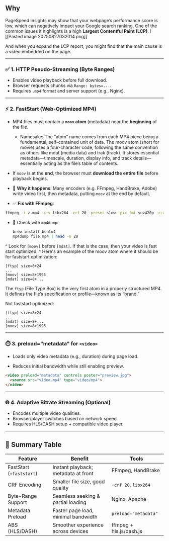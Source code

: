 
## Why

PageSpeed Insights may show that your webpage’s performance score is low, which can negatively impact your Google search ranking. One of the common issues it highlights is a high **Largest Contentful Paint (LCP)**.
![[Pasted image 20250827032014.png]]

And when you expand the LCP report, you might find that the main cause is a video embedded on the page.

---

### ✅ 1. **HTTP Pseudo-Streaming (Byte Ranges)**

- Enables video playback before full download.
- Browser requests chunks via `Range: bytes=...`.
- Requires `.mp4` format and server support (e.g., Nginx).

---

### ⚡ 2. **FastStart (Web-Optimized MP4)**

- MP4 files must contain a **`moov` atom** (metadata) near the **beginning** of the file.
	- Namesake: The “atom” name comes from each MP4 piece being a fundamental, self-contained unit of data. The moov atom (short for movie) uses a four-character code, following the same convention as others like mdat (media data) and trak (track). It stores essential metadata—timescale, duration, display info, and track details—essentially acting as the file’s table of contents.
    
- If `moov` is at the **end**, the browser must **download the entire file** before playback begins.
    
- 🔧 **Why it happens**: Many encoders (e.g. FFmpeg, HandBrake, Adobe) write video first, then metadata, putting `moov` at the end by default.
    
- ✅ **Fix with FFmpeg**:
    
```bash
ffmpeg -i z.mp4 -c:v libx264 -crf 20 -preset slow -pix_fmt yuv420p -c:a aac -b:a 128k -movflags +faststart zz_fastmov.mp4
```
    
- 🧪 Check with `mp4dump`:
    
    ```bash
    brew install bento4
    mp4dump file.mp4 | head -n 20
    ```
    
^ Look for `[moov]` before `[mdat]`. If that is the case, then your video is fast start optimized.
^ Here's an example of the moov atom where it should be for faststart optimization:
```
[ftyp] size=8+24
...
[moov] size=8+1995
[mdat] size=8+...
```

The `ftyp` (File Type Box) is the very first atom in a properly structured MP4. It defines the file’s specification or profile—known as its “brand.”

Not faststart optimized:
```
[ftyp] size=8+24
...
[mdat] size=8+...
[moov] size=8+1995
```

---

### ⏱️ 3. **preload="metadata" for `<video>`**

- Loads only video metadata (e.g., duration) during page load.
    
- Reduces initial bandwidth while still enabling preview.
    

```html
<video preload="metadata" controls poster="preview.jpg">
  <source src="video.mp4" type="video/mp4">
</video>
```

---

### 🌐 4. **Adaptive Bitrate Streaming (Optional)**

- Encodes multiple video qualities.
- Browser/player switches based on network speed.
- Requires HLS/DASH setup + compatible video player.

---

## 🧾 Summary Table

|Feature|Benefit|Tools|
|---|---|---|
|FastStart (`+faststart`)|Instant playback; metadata at front|FFmpeg, HandBrake|
|CRF Encoding|Smaller file size, good quality|`-crf 20`, `libx264`|
|Byte-Range Support|Seamless seeking & partial loading|Nginx, Apache|
|Metadata Preload|Faster page load, minimal bandwidth|`preload="metadata"`|
|ABS (HLS/DASH)|Smoother experience across devices|ffmpeg + hls.js/dash.js|
